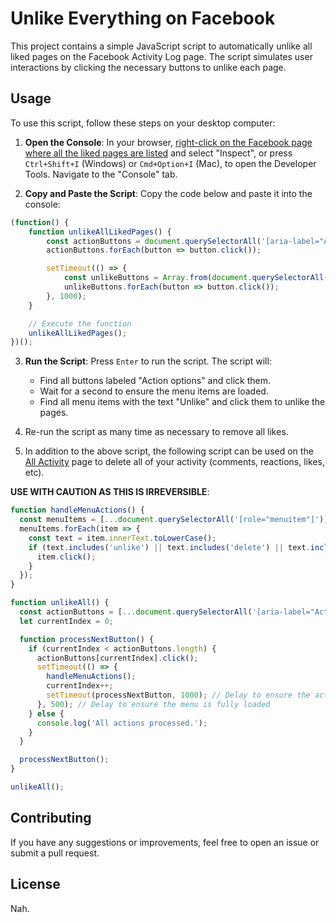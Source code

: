 # Unlike Everything on Facebook

This project contains a simple JavaScript script to automatically unlike all liked pages on the Facebook Activity Log page. The script simulates user interactions by clicking the necessary buttons to unlike each page.

## Usage

To use this script, follow these steps on your desktop computer:

1. **Open the Console**: In your browser, [right-click on the Facebook page where all the liked pages are listed](https://www.facebook.com/usrID/allactivity?activity_history=false&category_key=LIKEDINTERESTS&manage_mode=false&should_load_landing_page=false) and select "Inspect", or press `Ctrl+Shift+I` (Windows) or `Cmd+Option+I` (Mac), to open the Developer Tools. Navigate to the "Console" tab.

2. **Copy and Paste the Script**: Copy the code below and paste it into the console:

```javascript
(function() {
    function unlikeAllLikedPages() {
        const actionButtons = document.querySelectorAll('[aria-label="Action options"]');
        actionButtons.forEach(button => button.click());

        setTimeout(() => {
            const unlikeButtons = Array.from(document.querySelectorAll('[role="menuitem"]')).filter(button => button.innerText.includes('Unlike'));
            unlikeButtons.forEach(button => button.click());
        }, 1000);
    }

    // Execute the function
    unlikeAllLikedPages();
})();
```

3. **Run the Script**: Press `Enter` to run the script. The script will:
    - Find all buttons labeled "Action options" and click them.
    - Wait for a second to ensure the menu items are loaded.
    - Find all menu items with the text "Unlike" and click them to unlike the pages.

4. Re-run the script as many time as necessary to remove all likes.

5. In addition to the above script, the following script can be used on the [All Activity](https://www.facebook.com/usrID/allactivity?activity_history=false&category_key=LIKEDINTERESTS&manage_mode=false&should_load_landing_page=false) page to delete all of your activity (comments, reactions, likes, etc).

**USE WITH CAUTION AS THIS IS IRREVERSIBLE**:

```javascript
function handleMenuActions() {
  const menuItems = [...document.querySelectorAll('[role="menuitem"]')];
  menuItems.forEach(item => {
    const text = item.innerText.toLowerCase();
    if (text.includes('unlike') || text.includes('delete') || text.includes('remove reaction')) {
      item.click();
    }
  });
}

function unlikeAll() {
  const actionButtons = [...document.querySelectorAll('[aria-label="Action options"]')];
  let currentIndex = 0;

  function processNextButton() {
    if (currentIndex < actionButtons.length) {
      actionButtons[currentIndex].click();
      setTimeout(() => {
        handleMenuActions();
        currentIndex++;
        setTimeout(processNextButton, 1000); // Delay to ensure the action is processed
      }, 500); // Delay to ensure the menu is fully loaded
    } else {
      console.log('All actions processed.');
    }
  }

  processNextButton();
}

unlikeAll();
```

## Contributing
If you have any suggestions or improvements, feel free to open an issue or submit a pull request.

## License
Nah.

